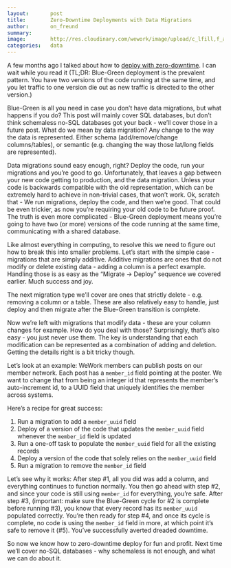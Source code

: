 ```yaml
---
layout:       post
title:        Zero-Downtime Deployments with Data Migrations
author:       on_freund
summary:
image:        http://res.cloudinary.com/wework/image/upload/c_lfill,f_auto,fl_progressive,g_north,h_1400,w_1600/v1429625656/engineering/zero-downtime-deployments-with-data-migrations.jpg
categories:   data
---
```


A few months ago I talked about how to [deploy with zero-downtime](https://www.google.com/url?q=https%3A%2F%2Fhakkalabs.co%2Farticles%2Fdowntime-deployment-is-solved-data-migration-isnt&sa=D&sntz=1&usg=AFQjCNGXUDCdD8SD3Ykhg0Jx7MehYsVk0Q). I can wait while you read it (TL;DR: Blue-Green deployment is the prevalent pattern. You have two versions of the code running at the same time, and you let traffic to one version die out as new traffic is directed to the other version.)

Blue-Green is all you need in case you don’t have data migrations, but what happens if you do? This post will mainly cover SQL databases, but don’t think schemaless no-SQL databases got your back - we’ll cover those in a future post. What do we mean by data migration? Any change to the way the data is represented. Either schema (add/remove/change columns/tables), or semantic (e.g. changing the way those lat/long fields are represented).

Data migrations sound easy enough, right? Deploy the code, run your migrations and you’re good to go. Unfortunately, that leaves a gap between your new code getting to production, and the data migration. Unless your code is backwards compatible with the old representation, which can be extremely hard to achieve in non-trivial cases, that won’t work. Ok, scratch that - We run migrations, deploy the code, and then we’re good. That could be even trickier, as now you’re requiring your old code to be future proof. The truth is even more complicated - Blue-Green deployment means you’re going to have two (or more) versions of the code running at the same time, communicating with a shared database.

Like almost everything in computing, to resolve this we need to figure out how to break this into smaller problems. Let’s start with the simple case - migrations that are simply additive. Additive migrations are ones that do not modify or delete existing data - adding a column is a perfect example. Handling those is as easy as the “Migrate -> Deploy” sequence we covered earlier. Much success and joy.

The next migration type we’ll cover are ones that strictly delete - e.g. removing a column or a table. These are also relatively easy to handle, just deploy and then migrate after the Blue-Green transition is complete.

Now we’re left with migrations that modify data - these are your column changes for example. How do you deal with those? Surprisingly, that’s also easy - you just never use them. The key is understanding that each modification can be represented as a combination of adding and deletion. Getting the details right is a bit tricky though.

Let’s look at an example: WeWork members can publish posts on our member network. Each post has a `member_id` field pointing at the poster. We want to change that from being an integer id that represents the member’s auto-increment id, to a UUID field that uniquely identifies the member across systems.

Here’s a recipe for great success:

1. Run a migration to add a `member_uuid` field
1. Deploy of a version of the code that updates the `member_uuid` field whenever the `member_id` field is updated
1. Run a one-off task to populate the `member_uuid` field for all the existing records
1. Deploy a version of the code that solely relies on the `member_uuid` field
1. Run a migration to remove the `member_id` field

Let’s see why it works:
After step #1, all you did was add a column, and everything continues to function normally. You then go ahead with step #2, and since your code is still using `member_id` for everything, you’re safe. After step #3, (important: make sure the Blue-Green cycle for #2 is complete before running #3), you know that every record has its `member_uuid` populated correctly. You’re then ready for step #4, and once its cycle is complete, no code is using the `member_id` field in more, at which point it’s safe to remove it (#5). You’ve successfully averted dreaded downtime.

So now we know how to zero-downtime deploy for fun and profit. Next time we’ll cover no-SQL databases - why schemaless is not enough, and what we can do about it.
